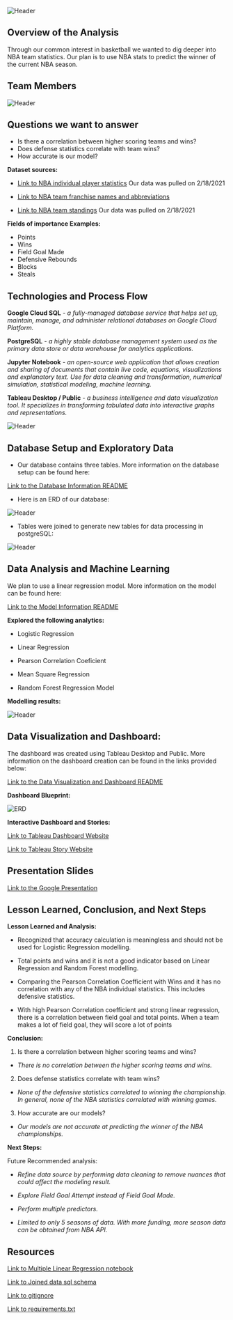 ![Header](Pictures/Header.png)

## Overview of the Analysis
Through our common interest in basketball we wanted to dig deeper into NBA team statistics. Our plan is to use NBA stats to predict the winner of the current NBA season. 

## Team Members

![Header](Pictures/Team.png)

## Questions we want to answer
* Is there a correlation between higher scoring teams and wins?
* Does defense statistics correlate with team wins?
* How accurate is our model?

**Dataset sources:**

* [Link to NBA individual player statistics](https://www.basketball-reference.com/leagues/NBA_2021_per_game.html) Our data was pulled on 2/18/2021

* [Link to NBA team franchise names and abbreviations](https://en.wikipedia.org/wiki/Wikipedia:WikiProject_National_Basketball_Association/National_Basketball_Association_team_abbreviations)

* [Link to NBA team standings](https://www.nba.com/standings) Our data was pulled on 2/18/2021

**Fields of importance Examples:**

* Points
* Wins
* Field Goal Made
* Defensive Rebounds
* Blocks
* Steals

## Technologies and Process Flow

**Google Cloud SQL** - *a fully-managed database service that helps set up, maintain, manage, and administer relational databases on Google Cloud Platform.*

**PostgreSQL** - *a highly stable database management system used as the primary data store or data warehouse for analytics applications.*

**Jupyter Notebook** - *an open-source web application that allows creation and sharing of documents that contain live code, equations, visualizations and explanatory text. Use for data cleaning and transformation, numerical simulation, statistical modeling, machine learning.*

**Tableau Desktop / Public** - *a business intelligence and data visualization tool. It specializes in transforming tabulated data into interactive graphs and representations.*

![Header](Pictures/ProcessFlow.png)

## Database Setup and Exploratory Data

* Our database contains three tables. More information on the database setup can be found here:

[Link to the Database Information README](https://github.com/JmSambajon/group5-project/blob/johns_data_analytics/DatabaseInfo.md)

* Here is an ERD of our database:

![Header](Pictures/ReadmeSchema.png)

* Tables were joined to generate new tables for data processing in postgreSQL:

![Header](Pictures/JoinedTables.png)

## Data Analysis and Machine Learning

We plan to use a linear regression model. More information on the model can be found here:

[Link to the Model Information README](https://github.com/JmSambajon/group5-project/blob/main/MachineLearningMDW3.md)

**Explored the following analytics:**

- Logistic Regression

- Linear Regression

- Pearson Correlation Coeficient

- Mean Square Regression

- Random Forest Regression Model

**Modelling results:**

![Header](Pictures/Modelresults.png)

## Data Visualization and Dashboard:

The dashboard was created using Tableau Desktop and Public. More information on the dashboard creation can be found in the links provided below:

[Link to the Data Visualization and Dashboard README](https://github.com/JmSambajon/group5-project/blob/main/Circle_Segment2.md)

**Dashboard Blueprint:**

![ERD](Pictures/DashboardFinalBlueprint.png)

**Interactive Dashboard and Stories:**

[Link to Tableau Dashboard Website](https://public.tableau.com/profile/john.s.2695#!/vizhome/Dashboard1_16143159757440/Dashboard2?publish=yes)

[Link to Tableau Story Website](https://public.tableau.com/profile/john.s.2695#!/vizhome/Dashboard1_16143159757440/Dashboard2?publish=yes)

## Presentation Slides

[Link to the Google Presentation](https://docs.google.com/presentation/d/15FJdZAEZWmijdhovykL48H5_bhHrKH4fqiXHvQegeHI/edit?usp=sharing)

## Lesson Learned, Conclusion, and Next Steps

**Lesson Learned and Analysis:**

- Recognized that accuracy calculation is meaningless and should not be used for Logistic Regression modelling.

- Total points and wins and it is not a good indicator based on Linear Regression and Random Forest modelling. 

- Comparing the Pearson Correlation Coefficient with Wins and it has no correlation with any of the NBA individual statistics. This includes defensive statistics.

- With high Pearson Correlation coefficient and strong linear regression, there is a correlation between field goal and total points. When a team makes a lot of field goal, they will score a lot of points

**Conclusion:**

1. Is there a correlation between higher scoring teams and wins?

- *There is no correlation between the higher scoring teams and wins.*

2. Does defense statistics correlate with team wins?

- *None of the defensive statistics correlated to winning the championship. In general, none of the NBA statistics correlated with winning games.*

3. How accurate are our models?

- *Our models are not accurate at predicting the winner of the NBA championships.*

**Next Steps:**

Future Recommended analysis:

- *Refine data source by performing data cleaning to remove nuances that could affect the modeling result.*

- *Explore Field Goal Attempt instead of Field Goal Made.*

- *Perform multiple predictors.*

- *Limited to only 5 seasons of data. With more funding, more season data can be obtained from NBA API.*

## Resources

[Link to Multiple Linear Regression notebook](https://github.com/JmSambajon/group5-project/blob/main/Refined%20Model%20for%20Segment%202.ipynb)

[Link to Joined data sql schema](https://github.com/JmSambajon/group5-project/blob/main/Joined_data_schema.sql)

[Link to gitignore](https://github.com/JmSambajon/group5-project/blob/main/.gitignore)

[Link to requirements.txt](https://github.com/JmSambajon/group5-project/blob/main/requirements.txt)


